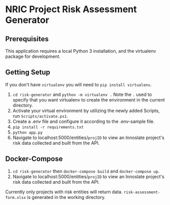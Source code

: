# NRIC Project Risk Assessment Generator

## Prerequisites
This application requires a local Python 3 installation, and the virtualenv package for development.

## Getting Setup 
If you don't have `virtualenv` you will need to `pip install virtualenv`. 

1. `cd risk-generator` and `python -m virtualenv .` Note the `.` used to specify that you want virtualenv to create the environment in the current directory.
2. Activate your virtual environment by utilizing the newly added Scripts, run `Scripts/activate.ps1`.
3. Create a .env file and configure it according to the .env-sample file.
4. `pip install -r requirements.txt`
5. `python app.py`
6. Navigate to localhost:5000/entities/`projID` to view an Innoslate project's risk data collected and built from the API. 

## Docker-Compose
1. `cd risk-generator` then `docker-compose build` and `docker-compose up`.
2. Navigate to localhost:5000/entities/`projID` to view an Innoslate project's risk data collected and built from the API. 

Currently only projects with risk entities will return data.
`risk-assessment-form.xlsx` is generated in the working directory.